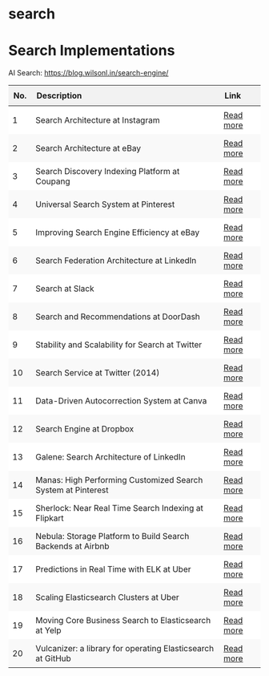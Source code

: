 # search
# Search Implementations

AI Search: https://blog.wilsonl.in/search-engine/

<table>
  <thead>
    <tr>
      <th style="text-align:left; background-color:#f2f2f2; padding: 10px;">No.</th>
      <th style="text-align:left; background-color:#f2f2f2; padding: 10px;">Description</th>
      <th style="text-align:left; background-color:#f2f2f2; padding: 10px;">Link</th>
    </tr>
  </thead>
  <tbody>
    <tr style="background-color:#ffffff;">
      <td style="padding: 8px;">1</td>
      <td style="padding: 8px;">Search Architecture at Instagram</td>
      <td style="padding: 8px;"><a href="https://lnkd.in/g9ppenYM">Read more</a></td>
    </tr>
    <tr style="background-color:#f9f9f9;">
      <td style="padding: 8px;">2</td>
      <td style="padding: 8px;">Search Architecture at eBay</td>
      <td style="padding: 8px;"><a href="https://www.cs.otago.ac.nz/homepages/andrew/papers/2017-8.pdf">Read more</a></td>
    </tr>
    <tr style="background-color:#ffffff;">
      <td style="padding: 8px;">3</td>
      <td style="padding: 8px;">Search Discovery Indexing Platform at Coupang</td>
      <td style="padding: 8px;"><a href="https://medium.com/coupang-engineering/the-evolution-of-search-discovery-indexing-platform-fa43e41305f9">Read more</a></td>
    </tr>
    <tr style="background-color:#f9f9f9;">
      <td style="padding: 8px;">4</td>
      <td style="padding: 8px;">Universal Search System at Pinterest</td>
      <td style="padding: 8px;"><a href="https://lnkd.in/gRan9Wfp">Read more</a></td>
    </tr>
    <tr style="background-color:#ffffff;">
      <td style="padding: 8px;">5</td>
      <td style="padding: 8px;">Improving Search Engine Efficiency at eBay</td>
      <td style="padding: 8px;"><a href="https://innovation.ebayinc.com/tech/research/making-e-commerce-search-faster/">Read more</a></td>
    </tr>
    <tr style="background-color:#f9f9f9;">
      <td style="padding: 8px;">6</td>
      <td style="padding: 8px;">Search Federation Architecture at LinkedIn</td>
      <td style="padding: 8px;"><a href="https://www.linkedin.com/blog/engineering/search/search-federation-architecture-at-linkedin">Read more</a></td>
    </tr>
    <tr style="background-color:#ffffff;">
      <td style="padding: 8px;">7</td>
      <td style="padding: 8px;">Search at Slack</td>
      <td style="padding: 8px;"><a href="https://slack.engineering/search-at-slack/">Read more</a></td>
    </tr>
    <tr style="background-color:#f9f9f9;">
      <td style="padding: 8px;">8</td>
      <td style="padding: 8px;">Search and Recommendations at DoorDash</td>
      <td style="padding: 8px;"><a href="https://lnkd.in/gcCcCr7G">Read more</a></td>
    </tr>
    <tr style="background-color:#ffffff;">
      <td style="padding: 8px;">9</td>
      <td style="padding: 8px;">Stability and Scalability for Search at Twitter</td>
      <td style="padding: 8px;"><a href="https://blog.x.com/engineering/en_us/topics/infrastructure/2022/stability-and-scalability-for-search">Read more</a></td>
    </tr>
    <tr style="background-color:#f9f9f9;">
      <td style="padding: 8px;">10</td>
      <td style="padding: 8px;">Search Service at Twitter (2014)</td>
      <td style="padding: 8px;"><a href="https://blog.x.com/engineering/en_us/a/2014/building-a-complete-tweet-index">Read more</a></td>
    </tr>
    <tr style="background-color:#ffffff;">
      <td style="padding: 8px;">11</td>
      <td style="padding: 8px;">Data-Driven Autocorrection System at Canva</td>
      <td style="padding: 8px;"><a href="https://www.canva.dev/blog/engineering/building-a-data-driven-autocorrection-system/">Read more</a></td>
    </tr>
    <tr style="background-color:#f9f9f9;">
      <td style="padding: 8px;">12</td>
      <td style="padding: 8px;">Search Engine at Dropbox</td>
      <td style="padding: 8px;"><a href="https://dropbox.tech/machine-learning/architecture-of-nautilus-the-new-dropbox-search-engine">Read more</a></td>
    </tr>
    <tr style="background-color:#ffffff;">
      <td style="padding: 8px;">13</td>
      <td style="padding: 8px;">Galene: Search Architecture of LinkedIn</td>
      <td style="padding: 8px;"><a href="https://engineering.linkedin.com/search/did-you-mean-galene">Read more</a></td>
    </tr>
    <tr style="background-color:#f9f9f9;">
      <td style="padding: 8px;">14</td>
      <td style="padding: 8px;">Manas: High Performing Customized Search System at Pinterest</td>
      <td style="padding: 8px;"><a href="https://medium.com/pinterest-engineering/manas-a-high-performing-customized-search-system-cf189f6ca40f">Read more</a></td>
    </tr>
    <tr style="background-color:#ffffff;">
      <td style="padding: 8px;">15</td>
      <td style="padding: 8px;">Sherlock: Near Real Time Search Indexing at Flipkart</td>
      <td style="padding: 8px;"><a href="https://blog.flipkart.tech/sherlock-near-real-time-search-indexing-95519783859d">Read more</a></td>
    </tr>
    <tr style="background-color:#f9f9f9;">
      <td style="padding: 8px;">16</td>
      <td style="padding: 8px;">Nebula: Storage Platform to Build Search Backends at Airbnb</td>
      <td style="padding: 8px;"><a href="https://medium.com/airbnb-engineering/nebula-as-a-storage-platform-to-build-airbnbs-search-backends-ecc577b05f06">Read more</a></td>
    </tr>
    <tr style="background-color:#ffffff;">
      <td style="padding: 8px;">17</td>
      <td style="padding: 8px;">Predictions in Real Time with ELK at Uber</td>
      <td style="padding: 8px;"><a href="https://www.uber.com/en-IN/blog/elk/">Read more</a></td>
    </tr>
    <tr style="background-color:#f9f9f9;">
      <td style="padding: 8px;">18</td>
      <td style="padding: 8px;">Scaling Elasticsearch Clusters at Uber</td>
      <td style="padding: 8px;"><a href="https://www.infoq.com/presentations/uber-elasticsearch-clusters/?utm_source=presentations_about_Case_Study&utm_medium=link&utm_campaign=Case_Study">Read more</a></td>
    </tr>
    <tr style="background-color:#ffffff;">
      <td style="padding: 8px;">19</td>
      <td style="padding: 8px;">Moving Core Business Search to Elasticsearch at Yelp</td>
      <td style="padding: 8px;"><a href="https://engineeringblog.yelp.com/2017/06/moving-yelps-core-business-search-to-elasticsearch.html">Read more</a></td>
    </tr>
    <tr style="background-color:#f9f9f9;">
      <td style="padding: 8px;">20</td>
      <td style="padding: 8px;">Vulcanizer: a library for operating Elasticsearch at GitHub</td>
      <td style="padding: 8px;"><a href="https://github.blog/developer-skills/application-development/vulcanizer-a-library-for-operating-elasticsearch/">Read more</a></td>
    </tr>
  </tbody>
</table>
